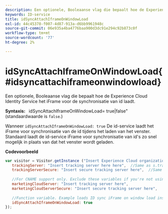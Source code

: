 ```yaml
---
description: Een optionele, Booleaanse vlag die bepaalt hoe de Experience Cloud Identity Service het iFrame voor de synchronisatie van id laadt.
keywords: ID-service
title: idSyncAttachIframeOnWindowLoad
exl-id: 44c45378-f007-4d87-913a-d6bb9961948c
source-git-commit: 06e935a4ba4776baa900d3dc91e294c92b873c0f
workflow-type: tm+mt
source-wordcount: '77'
ht-degree: 2%

---
```


# idSyncAttachIframeOnWindowLoad{#idsyncattachiframeonwindowload}

Een optionele, Booleaanse vlag die bepaalt hoe de Experience Cloud Identity Service het iFrame voor de synchronisatie van id laadt.

**Syntaxis:** ` `idSyncAttachIframeOnWindowLoad= true|false&quot;(standaardwaarde is `false`.)

Wanneer `idSyncAttachIframeOnWindowLoad: true` De id-service laadt het iFrame voor synchronisatie van de id tijdens het laden van het venster. Standaard laadt de id-service iFrame voor synchronisatie van id&#39;s zo snel mogelijk in plaats van dat het venster wordt geladen.

**Codevoorbeeld**

```js
var visitor = Visitor.getInstance ("Insert Experience Cloud organization ID here",{ 
   trackingServer: "Insert tracking server here here",  //Same as s.trackingServer 
   trackingServerSecure: "Insert secure tracking server here",  //Same as s.trackingServerSecure 
 
   //For CNAME support only. Exclude these variables if you're not using CNAME 
   marketingCloudServer: "Insert tracking server here", 
   marketingCloudServerSecure: "Insert secure tracking server here", 
 
   //Function variable. Example loads ID sync iFrame on window load instad of ASAP. 
   idSyncAttachIframeOnWindowLoad: true 
});
```
